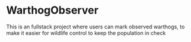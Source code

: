 # WarthogObserver
This is an fullstack project where users can mark observed warthogs, to make it easier for wildlife control to keep the population in check 
